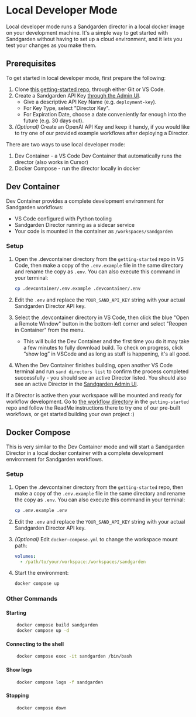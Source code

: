 # Local Developer Mode

Local developer mode runs a Sandgarden director in a local docker image on your development machine.
It's a simple way to get started with Sandgarden without having to set up a cloud environment, and it lets you test your changes as you make them.

## Prerequisites

To get started in local developer mode, first prepare the following:

1. Clone [this getting-started repo](https://github.com/sandgardenhq/getting-started.git), through either Git or VS Code.
2. Create a Sandgarden API Key [through the Admin UI](https://app.sandgarden.com/settings/api-keys/new).
   - Give a descriptive API Key Name (e.g. `deployment-key`).
   - For Key Type, select "Director Key".
   - For Expiration Date, choose a date conveniently far enough into the future (e.g. 30 days out).
3. _(Optional)_ Create an OpenAI API Key and keep it handy, if you would like to try one of our provided example workflows after deploying a Director.


There are two ways to use local developer mode:

1. Dev Container - a VS Code Dev Container that automatically runs the director (also works in Cursor)
2. Docker Compose - run the director locally in docker

## Dev Container

Dev Container provides a complete development environment for Sandgarden workflows:

- VS Code configured with Python tooling
- Sandgarden Director running as a sidecar service
- Your code is mounted in the container as `/workspaces/sandgarden`

### Setup

1. Open the .devcontainer directory from the `getting-started` repo in VS Code, then make a copy of the `.env.example` file in the same directory and rename the copy as `.env`. You can also execute this command in your terminal:
   ```bash
   cp .devcontainer/.env.example .devcontainer/.env
   ```

2. Edit the `.env` and replace the `YOUR_SAND_API_KEY` string with your actual Sandgarden Director API key.

3. Select the .devcontainer directory in VS Code, then click the blue "Open a Remote Window" button in the bottom-left corner and select "Reopen in Container" from the menu.
   - This will build the Dev Container and the first time you do it may take a few minutes to fully download build. To check on progress, click “show log” in VSCode and as long as stuff is happening, it's all good.

4. When the Dev Container finishes building, open another VS Code terminal and run `sand directors list` to confirm the process completed successfully - you should see an active Director listed. You should also see an active Director in the [Sandgarden Admin UI](https://app.sandgarden.com/infrastructure/directors).

If a Director is active then your workspace will be mounted and ready for workflow development. Go to [the workflow directory](https://github.com/sandgardenhq/getting-started/workflow/README.md) in the `getting-started` repo and follow the ReadMe instructions there to try one of our pre-built workflows, or get started building your own project :)


## Docker Compose

This is very similar to the Dev Container mode and will start a Sandgarden Director in a local docker container with a complete development environment for Sandgarden workflows.

### Setup

1. Open the .devcontainer directory from the `getting-started` repo, then make a copy of the `.env.example` file in the same directory and rename the copy as `.env`. You can also execute this command in your terminal:
   ```bash
   cp .env.example .env
   ```

2. Edit the `.env` and replace the `YOUR_SAND_API_KEY` string with your actual Sandgarden Director API key.

3. _(Optional)_ Edit `docker-compose.yml` to change the workspace mount path:
   ```yaml
   volumes:
     - /path/to/your/workspace:/workspaces/sandgarden
   ```

4. Start the environment:
   ```bash
   docker compose up
   ```


### Other Commands

#### Starting
```bash
    docker compose build sandgarden
    docker compose up -d
```

#### Connecting to the shell
```bash
    docker compose exec -it sandgarden /bin/bash
```

#### Show logs
```bash
    docker compose logs -f sandgarden
```

#### Stopping
```bash
    docker compose down
```
